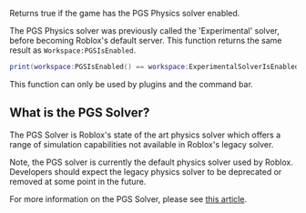 Returns true if the game has the PGS Physics solver enabled.

The PGS Physics solver was previously called the 'Experimental' solver, before becoming Roblox's default server. This function returns the same result as `Workspace:PGSIsEnabled`.

```Lua
print(workspace:PGSIsEnabled() == workspace:ExperimentalSolverIsEnabled()) -- true
``` 

This function can only be used by plugins and the command bar.

What is the PGS Solver?
-----------------------

The PGS Solver is Roblox's state of the art physics solver which offers a range of simulation capabilities not available in Roblox's legacy solver.

Note, the PGS solver is currently the default physics solver used by Roblox. Developers should expect the legacy physics solver to be deprecated or removed at some point in the future.

For more information on the PGS Solver, please see [this article](https://developer.roblox.com/articles/Building-with-PGS).